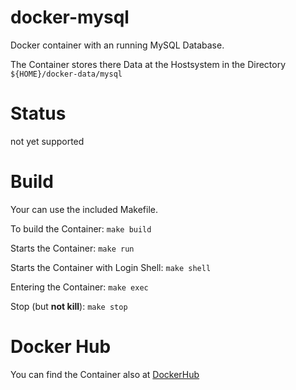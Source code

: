docker-mysql
============

Docker container with an running MySQL Database.

The Container stores there Data at the Hostsystem in the Directory ```${HOME}/docker-data/mysql```

# Status
not yet supported

# Build

Your can use the included Makefile.

To build the Container:
```make build```

Starts the Container:
```make run```

Starts the Container with Login Shell:
```make shell```

Entering the Container:
```make exec```

Stop (but **not kill**):
```make stop```

# Docker Hub

You can find the Container also at  [DockerHub](https://hub.docker.com/r/bodsch/docker-mysql/)